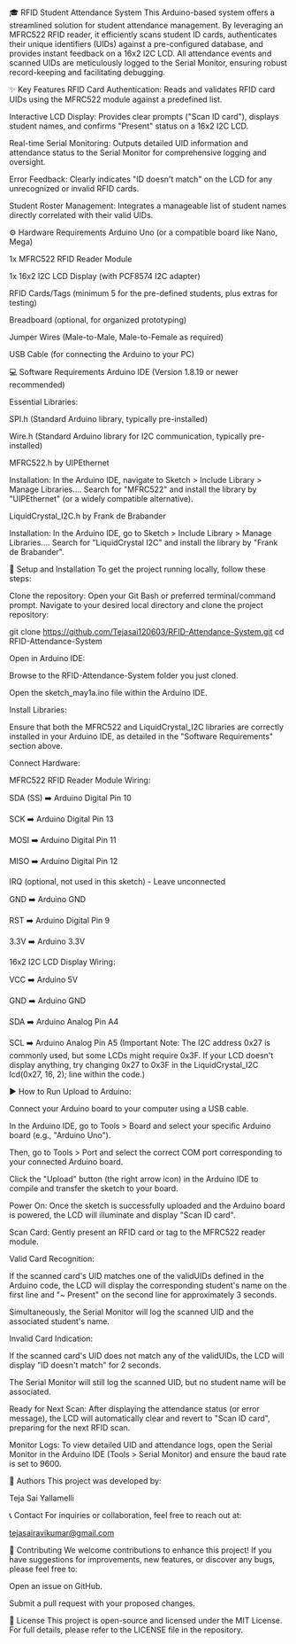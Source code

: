 🎓 RFID Student Attendance System
This Arduino-based system offers a streamlined solution for student attendance management. By leveraging an MFRC522 RFID reader, it efficiently scans student ID cards, authenticates their unique identifiers (UIDs) against a pre-configured database, and provides instant feedback on a 16x2 I2C LCD. All attendance events and scanned UIDs are meticulously logged to the Serial Monitor, ensuring robust record-keeping and facilitating debugging.

✨ Key Features
RFID Card Authentication: Reads and validates RFID card UIDs using the MFRC522 module against a predefined list.

Interactive LCD Display: Provides clear prompts ("Scan ID card"), displays student names, and confirms "Present" status on a 16x2 I2C LCD.

Real-time Serial Monitoring: Outputs detailed UID information and attendance status to the Serial Monitor for comprehensive logging and oversight.

Error Feedback: Clearly indicates "ID doesn't match" on the LCD for any unrecognized or invalid RFID cards.

Student Roster Management: Integrates a manageable list of student names directly correlated with their valid UIDs.

⚙️ Hardware Requirements
Arduino Uno (or a compatible board like Nano, Mega)

1x MFRC522 RFID Reader Module

1x 16x2 I2C LCD Display (with PCF8574 I2C adapter)

RFID Cards/Tags (minimum 5 for the pre-defined students, plus extras for testing)

Breadboard (optional, for organized prototyping)

Jumper Wires (Male-to-Male, Male-to-Female as required)

USB Cable (for connecting the Arduino to your PC)

💻 Software Requirements
Arduino IDE (Version 1.8.19 or newer recommended)

Essential Libraries:

SPI.h (Standard Arduino library, typically pre-installed)

Wire.h (Standard Arduino library for I2C communication, typically pre-installed)

MFRC522.h by UIPEthernet

Installation: In the Arduino IDE, navigate to Sketch > Include Library > Manage Libraries.... Search for "MFRC522" and install the library by "UIPEthernet" (or a widely compatible alternative).

LiquidCrystal_I2C.h by Frank de Brabander

Installation: In the Arduino IDE, go to Sketch > Include Library > Manage Libraries.... Search for "LiquidCrystal I2C" and install the library by "Frank de Brabander".

🚀 Setup and Installation
To get the project running locally, follow these steps:

Clone the repository:
Open your Git Bash or preferred terminal/command prompt. Navigate to your desired local directory and clone the project repository:

git clone https://github.com/Tejasai120603/RFID-Attendance-System.git
cd RFID-Attendance-System

Open in Arduino IDE:

Browse to the RFID-Attendance-System folder you just cloned.

Open the sketch_may1a.ino file within the Arduino IDE.

Install Libraries:

Ensure that both the MFRC522 and LiquidCrystal_I2C libraries are correctly installed in your Arduino IDE, as detailed in the "Software Requirements" section above.

Connect Hardware:

MFRC522 RFID Reader Module Wiring:

SDA (SS) ➡️ Arduino Digital Pin 10

SCK ➡️ Arduino Digital Pin 13

MOSI ➡️ Arduino Digital Pin 11

MISO ➡️ Arduino Digital Pin 12

IRQ (optional, not used in this sketch) - Leave unconnected

GND ➡️ Arduino GND

RST ➡️ Arduino Digital Pin 9

3.3V ➡️ Arduino 3.3V

16x2 I2C LCD Display Wiring:

VCC ➡️ Arduino 5V

GND ➡️ Arduino GND

SDA ➡️ Arduino Analog Pin A4

SCL ➡️ Arduino Analog Pin A5
(Important Note: The I2C address 0x27 is commonly used, but some LCDs might require 0x3F. If your LCD doesn't display anything, try changing 0x27 to 0x3F in the LiquidCrystal_I2C lcd(0x27, 16, 2); line within the code.)

▶️ How to Run
Upload to Arduino:

Connect your Arduino board to your computer using a USB cable.

In the Arduino IDE, go to Tools > Board and select your specific Arduino board (e.g., "Arduino Uno").

Then, go to Tools > Port and select the correct COM port corresponding to your connected Arduino board.

Click the "Upload" button (the right arrow icon) in the Arduino IDE to compile and transfer the sketch to your board.

Power On: Once the sketch is successfully uploaded and the Arduino board is powered, the LCD will illuminate and display "Scan ID card".

Scan Card: Gently present an RFID card or tag to the MFRC522 reader module.

Valid Card Recognition:

If the scanned card's UID matches one of the validUIDs defined in the Arduino code, the LCD will display the corresponding student's name on the first line and "~ Present" on the second line for approximately 3 seconds.

Simultaneously, the Serial Monitor will log the scanned UID and the associated student's name.

Invalid Card Indication:

If the scanned card's UID does not match any of the validUIDs, the LCD will display "ID doesn't match" for 2 seconds.

The Serial Monitor will still log the scanned UID, but no student name will be associated.

Ready for Next Scan: After displaying the attendance status (or error message), the LCD will automatically clear and revert to "Scan ID card", preparing for the next RFID scan.

Monitor Logs: To view detailed UID and attendance logs, open the Serial Monitor in the Arduino IDE (Tools > Serial Monitor) and ensure the baud rate is set to 9600.

👥 Authors
This project was developed by:

Teja Sai Yallamelli

📞 Contact
For inquiries or collaboration, feel free to reach out at:

tejasairavikumar@gmail.com

🤝 Contributing
We welcome contributions to enhance this project! If you have suggestions for improvements, new features, or discover any bugs, please feel free to:

Open an issue on GitHub.

Submit a pull request with your proposed changes.

📄 License
This project is open-source and licensed under the MIT License. For full details, please refer to the LICENSE file in the repository.
